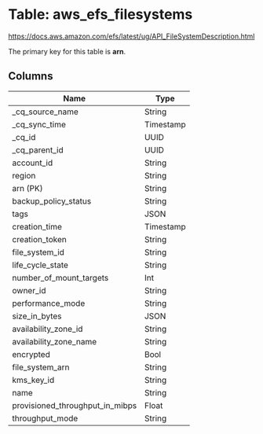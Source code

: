 # Table: aws_efs_filesystems

https://docs.aws.amazon.com/efs/latest/ug/API_FileSystemDescription.html

The primary key for this table is **arn**.

## Columns

| Name          | Type          |
| ------------- | ------------- |
|_cq_source_name|String|
|_cq_sync_time|Timestamp|
|_cq_id|UUID|
|_cq_parent_id|UUID|
|account_id|String|
|region|String|
|arn (PK)|String|
|backup_policy_status|String|
|tags|JSON|
|creation_time|Timestamp|
|creation_token|String|
|file_system_id|String|
|life_cycle_state|String|
|number_of_mount_targets|Int|
|owner_id|String|
|performance_mode|String|
|size_in_bytes|JSON|
|availability_zone_id|String|
|availability_zone_name|String|
|encrypted|Bool|
|file_system_arn|String|
|kms_key_id|String|
|name|String|
|provisioned_throughput_in_mibps|Float|
|throughput_mode|String|